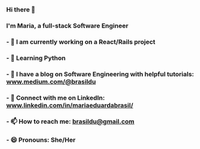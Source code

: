 ### Hi there 👋

### I'm Maria, a full-stack Software Engineer

### - 🔭 I am currently working on a React/Rails project
### - 🐍 Learning Python
### - 📝 I have a blog on Software Engineering with helpful tutorials: www.medium.com/@brasildu
### - 🔗 Connect with me on LinkedIn: www.linkedin.com/in/mariaeduardabrasil/
### - 📫 How to reach me: brasildu@gmail.com
### - 😄 Pronouns: She/Her

<!--
**dudabrasilc/dudabrasilc** is a ✨ _special_ ✨ repository because its `README.md` (this file) appears on your GitHub profile.

Here are some ideas to get you started:


-->
